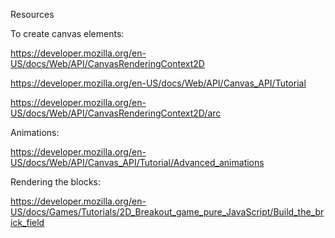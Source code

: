 Resources

To create canvas elements:

https://developer.mozilla.org/en-US/docs/Web/API/CanvasRenderingContext2D

https://developer.mozilla.org/en-US/docs/Web/API/Canvas_API/Tutorial

https://developer.mozilla.org/en-US/docs/Web/API/CanvasRenderingContext2D/arc

Animations:

https://developer.mozilla.org/en-US/docs/Web/API/Canvas_API/Tutorial/Advanced_animations

Rendering the blocks:

https://developer.mozilla.org/en-US/docs/Games/Tutorials/2D_Breakout_game_pure_JavaScript/Build_the_brick_field